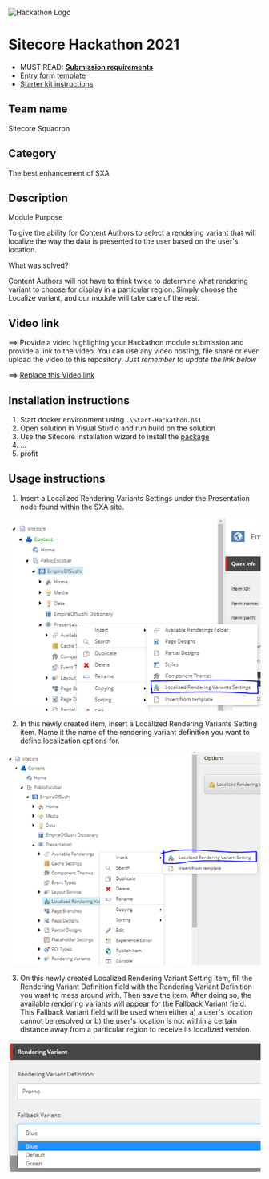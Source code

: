 ![Hackathon Logo](docs/images/hackathon.png?raw=true "Hackathon Logo")
# Sitecore Hackathon 2021

- MUST READ: **[Submission requirements](SUBMISSION_REQUIREMENTS.md)**
- [Entry form template](ENTRYFORM.md)
- [Starter kit instructions](STARTERKIT_INSTRUCTIONS.md)
  

## Team name

Sitecore Squadron

## Category

The best enhancement of SXA

## Description

Module Purpose

To give the ability for Content Authors to select a rendering variant that will localize the way the data is presented to the user based on the user's location.

What was solved?

Content Authors will not have to think twice to determine what rendering variant to choose for display in a particular region. Simply choose the Localize variant, and our module will take care of the rest.

## Video link
⟹ Provide a video highlighing your Hackathon module submission and provide a link to the video. You can use any video hosting, file share or even upload the video to this repository. _Just remember to update the link below_

⟹ [Replace this Video link](#video-link)

## Installation instructions

1. Start docker environment using `.\Start-Hackathon.ps1`
2. Open solution in Visual Studio and run build on the solution
3. Use the Sitecore Installation wizard to install the [package](#link-to-package)
4. ...
5. profit

## Usage instructions

1. Insert a Localized Rendering Variants Settings under the Presentation node found within the SXA site.

![Inserting Localized Rendering Variants Settings](docs/images/insertingLocalizedRenderingVariantsSettings.png?raw=true "Inserting Localized Rendering Variants Settings")

2. In this newly created item, insert a Localized Rendering Variants Setting item. Name it the name of the rendering variant definition you want to define localization options for.

![Inserting Localized Rendering Variants Setting](docs/images/insertingLocalizedRenderingVariantsSetting.png?raw=true "Inserting Localized Rendering Variants Setting")

3. On this newly created Localized Rendering Variant Setting item, fill the Rendering Variant Definition field with the Rendering Variant Definition you want to mess around with. Then save the item. After doing so, the available rendering variants will appear for the Fallback Variant field. This Fallback Variant field will be used when either a) a user's location cannot be resolved or b) the user's location is not within a certain distance away from a particular region to receive its localized version.

![Selecting Rendering Variant Definition To Localize](docs/images/selectingRenderingVariantDefinitionToLocalize.png?raw=true "Selecting Rendering Variant Definition To Localize")
